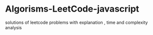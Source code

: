 # Algorisms-LeetCode-javascript
solutions of leetcode problems with explanation , time and complexity analysis 
